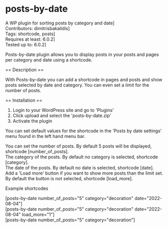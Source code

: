 # posts-by-date


A WP plugin for sorting posts by category and date]<br/>
Contributors: dimitrisbakalidis]<br/>
Tags: shortcode, posts]<br/>
Requires at least: 6.0.2]<br/>
Tested up to: 6.0.2]<br/>

Posts-by-date plugin allows you to display posts in your posts and pages per category and date using a shortcode.

== Description ==

With Posts-by-date you can add a shortcode in pages and posts and show posts selected by date and category. You can even set a limit for the number of posts. 

== Installation ==

1. Login to your WordPress site and go to 'Plugins'
2. Click upload and select the 'posts-by-date.zip' 
3. Activate the plugin 

You can set default values for the shortcode in the 'Posts by date settings' menu found in the left hand menu bar. 

You can set the number of posts. By default 5 posts will be displayed, shortcode [number_of_posts].<br />
The category of the posts. By default no category is selected, shortcode [category].<br />
The date of the posts. By default no date is selected, shortcode [date].<br />
Add a 'Load more' button if you want to show more posts than the limit set. By default the button is not selected, shortcode [load_more].<br />

Example shortcodes

[posts-by-date number_of_posts="5" category="decoration" date="2022-08-04"]<br/>
[posts-by-date number_of_posts="5" category="decoration" date="2022-08-04" load_more="1"]<br/>
[posts-by-date number_of_posts="5" category="decoration"]
